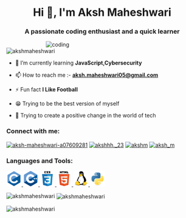 <h1 align="center">Hi 👋, I'm Aksh Maheshwari</h1>
<h3 align="center">A passionate coding enthusiast and a quick learner</h3>
<img align="right"alt="coding"width="400"src="https://user-images.githubusercontent.com/55389276/140866485-8fb1c876-9a8f-4d6a-98dc-08c4981eaf70.gif">


<p align="left"> <img src="https://komarev.com/ghpvc/?username=akshmaheshwari&label=Profile%20views&color=0e75b6&style=flat" alt="akshmaheshwari" /> </p>


- 🌱 I’m currently learning **JavaScript,Cybersecurity**

- 📫 How to reach me :- **aksh.maheshwari05@gmail.com**

- ⚡ Fun fact **I Like Football**

- 😁 Trying to be the best version of myself

- 🙌 Trying to create a positive change in the world of tech

<h3 align="left">Connect with me:</h3>
<p align="left">
<a href="https://linkedin.com/in/aksh-maheshwari-a07609281" target="blank"><img align="center" src="https://raw.githubusercontent.com/rahuldkjain/github-profile-readme-generator/master/src/images/icons/Social/linked-in-alt.svg" alt="aksh-maheshwari-a07609281" height="30" width="40" /></a>
<a href="https://instagram.com/akshhh._23" target="blank"><img align="center" src="https://raw.githubusercontent.com/rahuldkjain/github-profile-readme-generator/master/src/images/icons/Social/instagram.svg" alt="akshhh._23" height="30" width="40" /></a>
<a href="https://www.codechef.com/users/akshm" target="blank"><img align="center" src="https://cdn.jsdelivr.net/npm/simple-icons@3.1.0/icons/codechef.svg" alt="akshm" height="30" width="40" /></a>
<a href="https://www.hackerrank.com/aksh_m" target="blank"><img align="center" src="https://raw.githubusercontent.com/rahuldkjain/github-profile-readme-generator/master/src/images/icons/Social/hackerrank.svg" alt="aksh_m" height="30" width="40" /></a>
</p>

<h3 align="left">Languages and Tools:</h3>
<p align="left"> <a href="https://www.cprogramming.com/" target="_blank" rel="noreferrer"> <img src="https://raw.githubusercontent.com/devicons/devicon/master/icons/c/c-original.svg" alt="c" width="40" height="40"/> </a> <a href="https://www.w3schools.com/cpp/" target="_blank" rel="noreferrer"> <img src="https://raw.githubusercontent.com/devicons/devicon/master/icons/cplusplus/cplusplus-original.svg" alt="cplusplus" width="40" height="40"/> </a> <a href="https://www.w3schools.com/css/" target="_blank" rel="noreferrer"> <img src="https://raw.githubusercontent.com/devicons/devicon/master/icons/css3/css3-original-wordmark.svg" alt="css3" width="40" height="40"/> </a> <a href="https://www.w3.org/html/" target="_blank" rel="noreferrer"> <img src="https://raw.githubusercontent.com/devicons/devicon/master/icons/html5/html5-original-wordmark.svg" alt="html5" width="40" height="40"/> </a>  <a href="https://www.linux.org/" target="_blank" rel="noreferrer"> <img src="https://raw.githubusercontent.com/devicons/devicon/master/icons/linux/linux-original.svg" alt="linux" width="40" height="40"/> </a> <a href="https://www.python.org" target="_blank" rel="noreferrer"> <img src="https://raw.githubusercontent.com/devicons/devicon/master/icons/python/python-original.svg" alt="python" width="40" height="40"/> </a> </p>

<p><img align="left" src="https://github-readme-stats.vercel.app/api/top-langs?username=akshmaheshwari&show_icons=true&locale=en&layout=compact" alt="akshmaheshwari" /></p>

<p>&nbsp;<img align="center" src="https://github-readme-stats.vercel.app/api?username=akshmaheshwari&show_icons=true&locale=en" alt="akshmaheshwari" /></p>

<p><img align="center" src="https://github-readme-streak-stats.herokuapp.com/?user=akshmaheshwari&" alt="akshmaheshwari" /></p>
